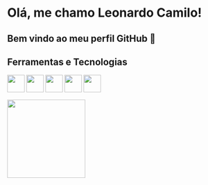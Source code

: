# Olá, me chamo Leonardo Camilo! 
## Bem vindo ao meu perfil GitHub 👋


## Ferramentas e Tecnologias


<img src="https://cdn.jsdelivr.net/gh/devicons/devicon@latest/icons/postman/postman-original.svg" width="40" height="40"/>  <img src="https://cdn.jsdelivr.net/gh/devicons/devicon@latest/icons/selenium/selenium-original.svg" width="40" height="40"/>  <img src="https://cdn.jsdelivr.net/gh/devicons/devicon@latest/icons/cypressio/cypressio-original.svg" width="40" height="40"/>  <img src="https://cdn.jsdelivr.net/gh/devicons/devicon@latest/icons/javascript/javascript-original.svg" width="40" height="40"/>  <img src="https://cdn.jsdelivr.net/gh/devicons/devicon@latest/icons/python/python-original.svg" width="40" height="40"/>
          


<div>
<a href="https://github.com/Leo-Kamilo">
<img loading="lazy" height="180em" src="https://github-readme-stats.vercel.app/api/top-langs/?username=Leo-Kamilo&layout=compact&langs_count=7&locale=pt-br&theme=dracula"/>
</div>

